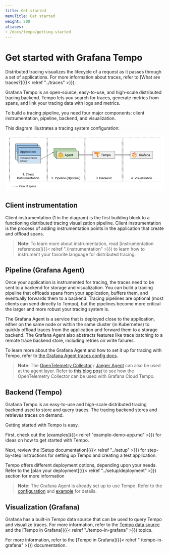 ```yaml
---
title: Get started
menuTitle: Get started
weight: 200
aliases:
- /docs/tempo/getting-started
---
```


# Get started with Grafana Tempo

Distributed tracing visualizes the lifecycle of a request as it passes through a set of applications.
For more information about traces, refer to [What are traces?]({{< relref "../traces" >}}).

Grafana Tempo is an open-source, easy-to-use, and high-scale distributed tracing backend. Tempo lets you search for traces, generate metrics from spans, and link your tracing data with logs and metrics.

To build a tracing pipeline, you need four major components:
client instrumentation, pipeline, backend, and visualization.

This diagram illustrates a tracing system configuration:

<p align="center"><img src="assets/getting-started.png" alt="Tracing pipeline overview"></p>

## Client instrumentation

Client instrumentation (1 in the diagram) is the first building block to a functioning distributed tracing visualization pipeline.
Client instrumentation is the process of adding instrumentation points in the application that
create and offload spans.

> **Note**: To learn more about instrumentation, read [instrumentation references]({{< relref "./instrumentation" >}}) to learn how to instrument your
> favorite language for distributed tracing.

## Pipeline (Grafana Agent)

Once your application is instrumented for tracing, the traces need to be sent
to a backend for storage and visualization. You can build a tracing pipeline that
offloads spans from your application, buffers them, and eventually forwards them to a backend.
Tracing pipelines are optional (most clients can send directly to Tempo), but the pipelines
become more critical the larger and more robust your tracing system is.

The Grafana Agent is a service that is deployed close to the application, either on the same node or
within the same cluster (in Kubernetes) to quickly offload traces from the application and forward them to
a storage backend.
The Grafana Agent also abstracts features like trace batching to a remote trace backend store, including retries on write failures.

To learn more about the Grafana Agent and how to set it up for tracing with Tempo,
refer to [the Grafana Agent traces config docs](/docs/agent/latest/static/configuration/traces-config/).

> **Note**: The [OpenTelemetry Collector](https://github.com/open-telemetry/opentelemetry-collector) / [Jaeger Agent](https://www.jaegertracing.io/docs/latest/deployment/) can also be used at the agent layer.
> Refer to [this blog post](https://grafana.com/blog/2021/04/13/how-to-send-traces-to-grafana-clouds-tempo-service-with-opentelemetry-collector/)
> to see how the OpenTelemetry Collector can be used with Grafana Cloud Tempo.

## Backend (Tempo)

Grafana Tempo is an easy-to-use and high-scale distributed tracing backend used to store and query traces.
The tracing backend stores and retrieves traces on demand.

Getting started with Tempo is easy.

First, check out the [examples]({{< relref "example-demo-app.md" >}}) for ideas on how to get started with Tempo.

Next, review the [Setup documentation]({{< relref "../setup" >}}) for step-by-step instructions for setting up Tempo and creating a test application.

Tempo offers different deployment options, depending upon your needs. Refer to the [plan your deployment]({{< relref "../setup/deployment" >}}) section for more information

> **Note:** The Grafana Agent is already set up to use Tempo. Refer to the [configuration](https://grafana.com/docs/agent/latest/configuration/traces-config/) and [example](https://github.com/grafana/agent/blob/main/example/docker-compose/agent/config/agent.yaml) for details.


## Visualization (Grafana)

Grafana has a built-in Tempo data source that can be used to query Tempo and visualize traces.
For more information, refer to the [Tempo data source](/docs/grafana/latest/datasources/tempo) and the [Tempo in Grafana]({{< relref "./tempo-in-grafana" >}}) topics.

For more information, refer to the [Tempo in Grafana]({{< relref "./tempo-in-grafana" >}}) documentation.
